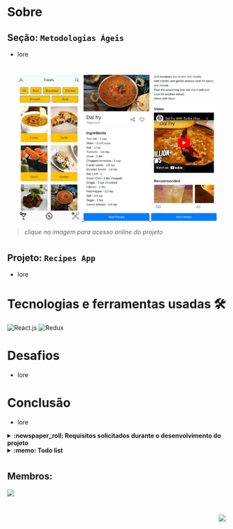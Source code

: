 # Sobre

## Seção: `Metodologias Ágeis`

- lore
#
<div align="center">
  <a href="https://davidrogger.github.io/trybe-project-recipes-app">
    <img width="30%" src="./readme-imgs/project_recipes_app_top.webp">
    <img width="30%" src="./readme-imgs/project_recipes_app_mid.webp">
    <img width="30%" src="./readme-imgs/project_recipes_app_bottom.webp">
  </a>
</div>

>*clique na imagem para acesso online do projeto*
#
## Projeto: `Recipes App`

- lore
# Tecnologias e ferramentas usadas 🛠

![React.js](https://img.shields.io/badge/-React.js-61DAFB?style=flat-square&logo=react&logoColor=ffffff)
![Redux](https://img.shields.io/badge/-Redux-7248b6?style=flat-square&logo=redux&logoColor=fff&textColor=black)

# Desafios

- lore

# Conclusão

- lore

</details>

<details>
  <summary>
    <strong>
      :newspaper_roll: Requisitos solicitados durante o desenvolvimento do projeto
    </strong>
  </summary>

 
### Requisitos
*Nome* | *Avaliação*
--- | :---:
1 - lore | :heavy_check_mark:


</details>

<details>
  <summary>
    <strong>
      :memo: Todo list
    </strong>
  </summary>

  - [x] - ~~Criar aplicação com base nos requisitos da trybe.~~ ![data](https://badgen.net/badge/delivery/09-05-2022/green)
  - [ ] - Revisar Estilo dos elementos da página.
  - [ ] - Desenvolver testes automatizados.

</details>

#
## Membros:

<div>
  <a href="https://www.linkedin.com/in/davidrogger">
    <img src="https://badgen.net/badge/Linkedin/Davíd Roggér/blue" \>
</div>

#
<div align="right">
  <img src="https://badgen.net/badge/last%20update/07-02-2023/blue">
</div>

